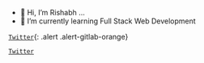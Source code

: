 - 👋 Hi, I’m Rishabh ...
- 🌱 I’m currently learning Full Stack Web Development

 <code>[Twitter](https://twitter.com/rishabhdasgupta)</code>{: .alert .alert-gitlab-orange}

 <code>[Twitter](https://github.com/rishabhdasu)</code>

<!---
rishabhdasu/rishabhdasu is a ✨ special ✨ repository because its `README.md` (this file) appears on your GitHub profile.
You can click the Preview link to take a look at your changes.
--->
